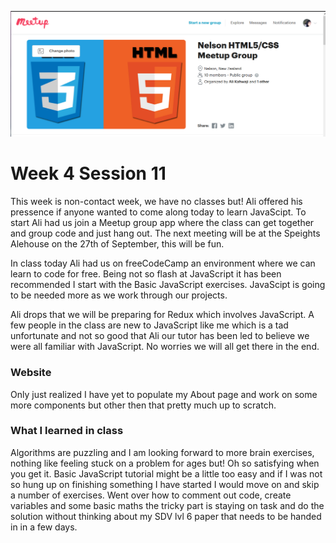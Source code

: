 
![meetUp](meetUp.PNG)

# Week 4 Session 11

This week is non-contact week, we have no classes but! Ali offered his pressence if anyone wanted
to come along today to learn JavaScipt. To start Ali had us join a Meetup group app where the class 
can get together and group code and just hang out.
The next meeting will be at the Speights Alehouse on the 27th of September, this will be fun.

In class today Ali had us on freeCodeCamp an environment where we can learn to code for free. 
Being not so flash at JavaScript it has been recommended I start with the Basic JavaScript exercises. 
JavaScipt is going to be needed more as we work through our projects.

Ali drops that we will be preparing for Redux which involves JavaScript. A few people in the
class are new to JavaScript like me which is a tad unfortunate and not so good that Ali our
tutor has been led to believe we were all familiar with JavaScript. No worries we will all get
there in the end.

### Website ###

Only just realized I have yet to populate my About page and work on some more components but other
then that pretty much up to scratch.

### What I learned in class ###

Algorithms are puzzling and I am looking forward to more brain exercises, nothing like feeling stuck
on a problem for ages but! Oh so satisfying when you get it.
Basic JavaScript tutorial might be a little too easy and if I was not so hung up on finishing
something I have started I would move on and skip a number of exercises. Went over how to comment out
code, create variables and some basic maths the tricky part is staying on task and do the solution
without thinking about my SDV lvl 6 paper that needs to be handed in in a few days.